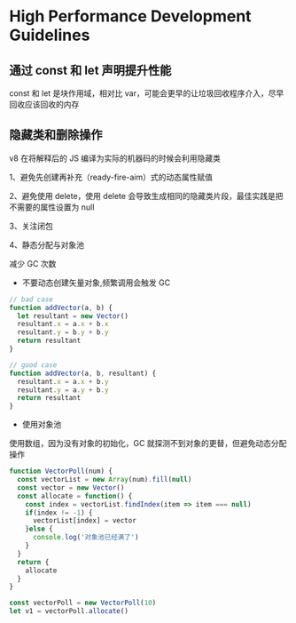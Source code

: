 # High Performance Development Guidelines

## 通过 const 和 let 声明提升性能

const 和 let 是块作用域，相对比 var，可能会更早的让垃圾回收程序介入，尽早回收应该回收的内存

## 隐藏类和删除操作

v8 在将解释后的 JS 编译为实际的机器码的时候会利用隐藏类

1、避免先创建再补充（ready-fire-aim）式的动态属性赋值

2、避免使用 delete，使用 delete 会导致生成相同的隐藏类片段，最佳实践是把不需要的属性设置为 null

3、关注闭包

4、静态分配与对象池

减少 GC 次数

- 不要动态创建矢量对象,频繁调用会触发 GC
```js
// bad case
function addVector(a, b) {
  let resultant = new Vector()
  resultant.x = a.x + b.x
  resultant.y = b.y + b.y
  return resultant
} 

// good case
function addVector(a, b, resultant) {
  resultant.x = a.x + b.y
  resultant.y = a.y + b.y
  return resultant
}
```

- 使用对象池

使用数组，因为没有对象的初始化，GC 就探测不到对象的更替，但避免动态分配操作
```js
function VectorPoll(num) {
  const vectorList = new Array(num).fill(null)
  const vector = new Vector()
  const allocate = function() {
    const index = vectorList.findIndex(item => item === null)
    if(index != -1) {
      vectorList[index] = vector
    }else {
      console.log('对象池已经满了')
    }
  }
  return {
    allocate
  }
}

const vectorPoll = new VectorPoll(10)
let v1 = vectorPoll.allocate()
```
